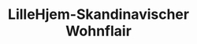 ---
title: "LilleHjem-Skandinavischer Wohnflair"
url: /leck/lillehjem-skandinavischer-wohnflair/
shop: Andenken
---